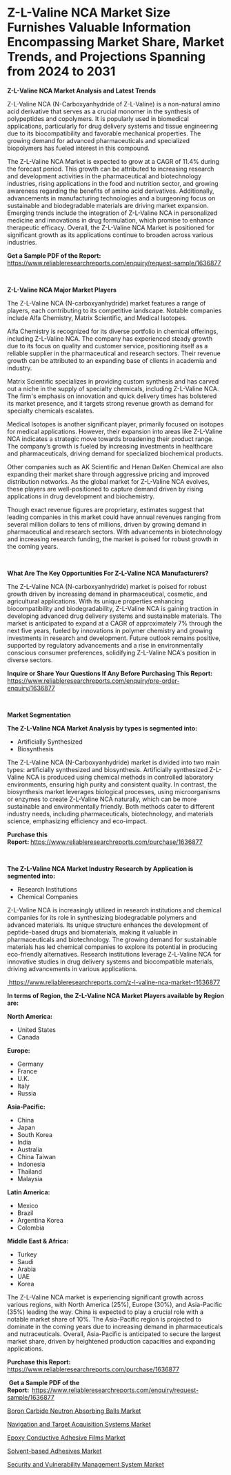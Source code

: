 <p><h1>Z-L-Valine NCA Market Size Furnishes Valuable Information Encompassing Market Share, Market Trends, and Projections Spanning from 2024 to 2031</h1></p><p><strong>Z-L-Valine NCA Market Analysis and Latest Trends</strong></p>
<p><p>Z-L-Valine NCA (N-Carboxyanhydride of Z-L-Valine) is a non-natural amino acid derivative that serves as a crucial monomer in the synthesis of polypeptides and copolymers. It is popularly used in biomedical applications, particularly for drug delivery systems and tissue engineering due to its biocompatibility and favorable mechanical properties. The growing demand for advanced pharmaceuticals and specialized biopolymers has fueled interest in this compound.</p><p>The Z-L-Valine NCA Market is expected to grow at a CAGR of 11.4% during the forecast period. This growth can be attributed to increasing research and development activities in the pharmaceutical and biotechnology industries, rising applications in the food and nutrition sector, and growing awareness regarding the benefits of amino acid derivatives. Additionally, advancements in manufacturing technologies and a burgeoning focus on sustainable and biodegradable materials are driving market expansion. Emerging trends include the integration of Z-L-Valine NCA in personalized medicine and innovations in drug formulation, which promise to enhance therapeutic efficacy. Overall, the Z-L-Valine NCA Market is positioned for significant growth as its applications continue to broaden across various industries.</p></p>
<p><strong>Get a Sample PDF of the Report:&nbsp;</strong> <a href="https://www.reliableresearchreports.com/enquiry/request-sample/1636877?utm_campaign=28&utm_medium=2&utm_source=Github&utm_content=ia&utm_term=07122024&utm_id=z-l-valine-nca">https://www.reliableresearchreports.com/enquiry/request-sample/1636877</a></p>
<p>&nbsp;</p>
<p><strong>Z-L-Valine NCA Major Market Players</strong></p>
<p><p>The Z-L-Valine NCA (N-carboxyanhydride) market features a range of players, each contributing to its competitive landscape. Notable companies include Alfa Chemistry, Matrix Scientific, and Medical Isotopes.</p><p>Alfa Chemistry is recognized for its diverse portfolio in chemical offerings, including Z-L-Valine NCA. The company has experienced steady growth due to its focus on quality and customer service, positioning itself as a reliable supplier in the pharmaceutical and research sectors. Their revenue growth can be attributed to an expanding base of clients in academia and industry.</p><p>Matrix Scientific specializes in providing custom synthesis and has carved out a niche in the supply of specialty chemicals, including Z-L-Valine NCA. The firm's emphasis on innovation and quick delivery times has bolstered its market presence, and it targets strong revenue growth as demand for specialty chemicals escalates.</p><p>Medical Isotopes is another significant player, primarily focused on isotopes for medical applications. However, their expansion into areas like Z-L-Valine NCA indicates a strategic move towards broadening their product range. The company’s growth is fueled by increasing investments in healthcare and pharmaceuticals, driving demand for specialized biochemical products.</p><p>Other companies such as AK Scientific and Henan DaKen Chemical are also expanding their market share through aggressive pricing and improved distribution networks. As the global market for Z-L-Valine NCA evolves, these players are well-positioned to capture demand driven by rising applications in drug development and biochemistry.</p><p>Though exact revenue figures are proprietary, estimates suggest that leading companies in this market could have annual revenues ranging from several million dollars to tens of millions, driven by growing demand in pharmaceutical and research sectors. With advancements in biotechnology and increasing research funding, the market is poised for robust growth in the coming years.</p></p>
<p>&nbsp;</p>
<p><strong>What Are The Key Opportunities For Z-L-Valine NCA Manufacturers?</strong></p>
<p><p>The Z-L-Valine NCA (N-carboxyanhydride) market is poised for robust growth driven by increasing demand in pharmaceutical, cosmetic, and agricultural applications. With its unique properties enhancing biocompatibility and biodegradability, Z-L-Valine NCA is gaining traction in developing advanced drug delivery systems and sustainable materials. The market is anticipated to expand at a CAGR of approximately 7% through the next five years, fueled by innovations in polymer chemistry and growing investments in research and development. Future outlook remains positive, supported by regulatory advancements and a rise in environmentally conscious consumer preferences, solidifying Z-L-Valine NCA's position in diverse sectors.</p></p>
<p><strong>Inquire or Share Your Questions If Any Before Purchasing This Report:</strong> <a href="https://www.reliableresearchreports.com/enquiry/pre-order-enquiry/1636877?utm_campaign=28&utm_medium=2&utm_source=Github&utm_content=ia&utm_term=07122024&utm_id=z-l-valine-nca">https://www.reliableresearchreports.com/enquiry/pre-order-enquiry/1636877</a></p>
<p>&nbsp;</p>
<p><strong>Market Segmentation</strong></p>
<p><strong>The Z-L-Valine NCA Market Analysis by types is segmented into:</strong></p>
<p><ul><li>Artificially Synthesized</li><li>Biosynthesis</li></ul></p>
<p><p>The Z-L-Valine NCA (N-Carboxyanhydride) market is divided into two main types: artificially synthesized and biosynthesis. Artificially synthesized Z-L-Valine NCA is produced using chemical methods in controlled laboratory environments, ensuring high purity and consistent quality. In contrast, the biosynthesis market leverages biological processes, using microorganisms or enzymes to create Z-L-Valine NCA naturally, which can be more sustainable and environmentally friendly. Both methods cater to different industry needs, including pharmaceuticals, biotechnology, and materials science, emphasizing efficiency and eco-impact.</p></p>
<p><strong>Purchase this Report:&nbsp;</strong><a href="https://www.reliableresearchreports.com/purchase/1636877?utm_campaign=28&utm_medium=2&utm_source=Github&utm_content=ia&utm_term=07122024&utm_id=z-l-valine-nca">https://www.reliableresearchreports.com/purchase/1636877</a></p>
<p>&nbsp;</p>
<p><strong>The Z-L-Valine NCA Market Industry Research by Application is segmented into:</strong></p>
<p><ul><li>Research Institutions</li><li>Chemical Companies</li></ul></p>
<p><p>Z-L-Valine NCA is increasingly utilized in research institutions and chemical companies for its role in synthesizing biodegradable polymers and advanced materials. Its unique structure enhances the development of peptide-based drugs and biomaterials, making it valuable in pharmaceuticals and biotechnology. The growing demand for sustainable materials has led chemical companies to explore its potential in producing eco-friendly alternatives. Research institutions leverage Z-L-Valine NCA for innovative studies in drug delivery systems and biocompatible materials, driving advancements in various applications.</p></p>
<p><a href="https://www.reliableresearchreports.com/z-l-valine-nca-market-r1636877?utm_campaign=28&utm_medium=2&utm_source=Github&utm_content=ia&utm_term=07122024&utm_id=z-l-valine-nca">&nbsp;https://www.reliableresearchreports.com/z-l-valine-nca-market-r1636877</a></p>
<p><strong>In terms of Region, the Z-L-Valine NCA Market Players available by Region are:</strong></p>
<p>
    <p> <strong> North America: </strong>
        <ul>
            <li>United States</li>
            <li>Canada</li>
        </ul>
        </p> 
    <p> <strong> Europe: </strong>
        <ul>
            <li>Germany</li>
            <li>France</li>
            <li>U.K.</li>
            <li>Italy</li>
            <li>Russia</li>
        </ul>
        </p> 
    <p> <strong> Asia-Pacific: </strong>
        <ul>
            <li>China</li>
            <li>Japan</li>
            <li>South Korea</li>
            <li>India</li>
            <li>Australia</li>
            <li>China Taiwan</li>
            <li>Indonesia</li>
            <li>Thailand</li>
            <li>Malaysia</li>
        </ul>
        </p> 
    <p> <strong> Latin America: </strong>
        <ul>
            <li>Mexico</li>
            <li>Brazil</li>
            <li>Argentina Korea</li>
            <li>Colombia</li>
        </ul>
        </p> 
    <p> <strong> Middle East & Africa: </strong>
        <ul>
            <li>Turkey</li>
            <li>Saudi</li>
            <li>Arabia</li>
            <li>UAE</li>
            <li>Korea</li>
        </ul>
    </p>
    </p>
<p><p>The Z-L-Valine NCA market is experiencing significant growth across various regions, with North America (25%), Europe (30%), and Asia-Pacific (35%) leading the way. China is expected to play a crucial role with a notable market share of 10%. The Asia-Pacific region is projected to dominate in the coming years due to increasing demand in pharmaceuticals and nutraceuticals. Overall, Asia-Pacific is anticipated to secure the largest market share, driven by heightened production capacities and expanding applications.</p></p>
<p><strong>Purchase this Report: </strong><a href="https://www.reliableresearchreports.com/purchase/1636877?utm_campaign=28&utm_medium=2&utm_source=Github&utm_content=ia&utm_term=07122024&utm_id=z-l-valine-nca">https://www.reliableresearchreports.com/purchase/1636877</a></p>
<p>&nbsp;<strong>Get a Sample PDF of the Report:&nbsp;&nbsp;</strong><a href="https://www.reliableresearchreports.com/enquiry/request-sample/1636877?utm_campaign=28&utm_medium=2&utm_source=Github&utm_content=ia&utm_term=07122024&utm_id=z-l-valine-nca">https://www.reliableresearchreports.com/enquiry/request-sample/1636877</a></p>
<p><strong></strong></p>
<p><p><a href="https://issuu.com/reportprime-2/docs/boron-carbide-neutron-absorbing-balls-market-size-?utm_campaign=28&utm_medium=2&utm_source=Github&utm_content=ia&utm_term=07122024&utm_id=z-l-valine-nca">Boron Carbide Neutron Absorbing Balls Market</a></p><p><a href="https://www.linkedin.com/pulse/navigation-target-acquisition-systems-market-size-projected-utste?utm_campaign=28&utm_medium=2&utm_source=Github&utm_content=ia&utm_term=07122024&utm_id=z-l-valine-nca">Navigation and Target Acquisition Systems Market</a></p><p><a href="https://issuu.com/reportprime-2/docs/epoxy-conductive-adhesive-films-market-size-2030.p?utm_campaign=28&utm_medium=2&utm_source=Github&utm_content=ia&utm_term=07122024&utm_id=z-l-valine-nca">Epoxy Conductive Adhesive Films Market</a></p><p><a href="https://github.com/BellAuer/Market-Research-Report-List-1/blob/main/solvent-based-adhesives-market.md?utm_campaign=28&utm_medium=2&utm_source=Github&utm_content=ia&utm_term=07122024&utm_id=z-l-valine-nca">Solvent-based Adhesives Market</a></p><p><a href="https://www.linkedin.com/pulse/navigating-competitive-landscape-security-vulnerability-cb7ne?utm_campaign=28&utm_medium=2&utm_source=Github&utm_content=ia&utm_term=07122024&utm_id=z-l-valine-nca">Security and Vulnerability Management System Market</a></p></p>